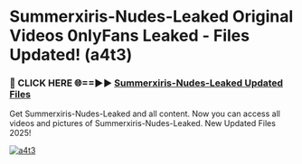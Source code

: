# Summerxiris-Nudes-Leaked Original Videos 0nlyFans Leaked - Files Updated! (a4t3)

<h3>🔴 CLICK HERE 🌐==►► <a href="https://tinyurl.com/yc6ubb5a" rel="nofollow">Summerxiris-Nudes-Leaked Updated Files</a></h3>

Get Summerxiris-Nudes-Leaked and all content. Now you can access all videos and pictures of Summerxiris-Nudes-Leaked. New Updated Files 2025!

[![a4t3](https://i.imgur.com/7eu0CRL.gif)](https://tinyurl.com/yc6ubb5a)
